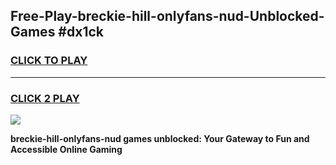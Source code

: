 
## Free-Play-breckie-hill-onlyfans-nud-Unblocked-Games #dx1ck
<h3>
<a href="https://news.freeplayer.one?title=breckie-hill-onlyfans-nud&ref=8M">CLICK TO PLAY</a></h3>
<hr>

<h3>
<a href="https://news.freeplayer.one?title=breckie-hill-onlyfans-nud&ref=8M">CLICK 2 PLAY</a>
  
</h3>

<a href="https://news.freeplayer.one?title=breckie-hill-onlyfans-nud&ref=8M"><img src="https://clearcache.store/games.png"></a>


**breckie-hill-onlyfans-nud games unblocked: Your Gateway to Fun and Accessible Online Gaming**
